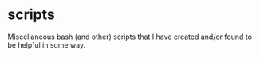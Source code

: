 # scripts
Miscellaneous bash (and other) scripts that I have created and/or found to be helpful in some way.
